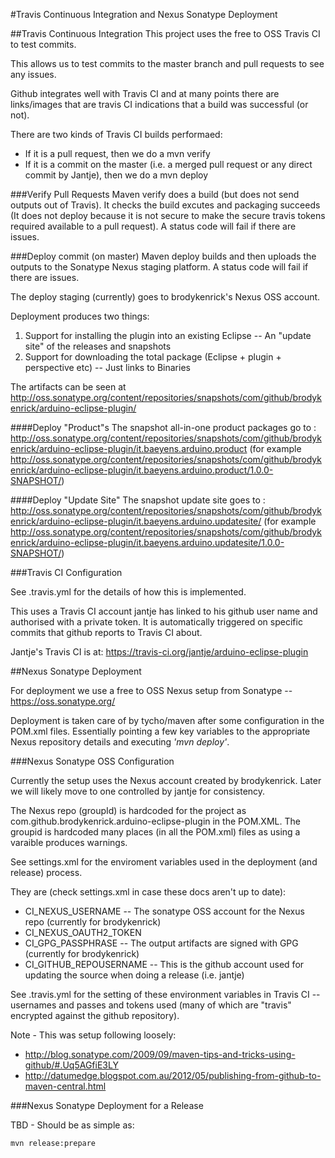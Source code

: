 #Travis Continuous Integration and Nexus Sonatype Deployment

##Travis Continuous Integration
This project uses the free to OSS Travis CI to test commits.

This allows us to test commits to the master branch and pull requests to see any issues.

Github integrates well with Travis CI and at many points there are links/images that are travis CI indications that a build was successful (or not).

There are two kinds of Travis CI builds performaed:
 * If it is a pull request, then we do a mvn verify
 * If it is a commit on the master (i.e. a merged pull request or any direct commit by Jantje), then we do a mvn deploy

###Verify Pull Requests
Maven verify does a build (but does not send outputs out of Travis). It checks the build excutes and packaging succeeds (It does not deploy because it is not secure to make the secure travis tokens required available to a pull request). A status code will fail if there are issues.

###Deploy commit (on master)
Maven deploy builds and then uploads the outputs to the Sonatype Nexus staging platform.  A status code will fail if there are issues.

The deploy staging (currently) goes to brodykenrick's Nexus OSS account.

Deployment produces two things:
1) Support for installing the plugin into an existing Eclipse -- An "update site" of the releases and snapshots
2) Support for downloading the total package (Eclipse + plugin + perspective etc) -- Just links to Binaries

The artifacts can be seen at http://oss.sonatype.org/content/repositories/snapshots/com/github/brodykenrick/arduino-eclipse-plugin/

####Deploy "Product"s
The snapshot all-in-one product packages go to : http://oss.sonatype.org/content/repositories/snapshots/com/github/brodykenrick/arduino-eclipse-plugin/it.baeyens.arduino.product (for example http://oss.sonatype.org/content/repositories/snapshots/com/github/brodykenrick/arduino-eclipse-plugin/it.baeyens.arduino.product/1.0.0-SNAPSHOT/)

####Deploy "Update Site"
The snapshot update site goes to : http://oss.sonatype.org/content/repositories/snapshots/com/github/brodykenrick/arduino-eclipse-plugin/it.baeyens.arduino.updatesite/ (for example http://oss.sonatype.org/content/repositories/snapshots/com/github/brodykenrick/arduino-eclipse-plugin/it.baeyens.arduino.updatesite/1.0.0-SNAPSHOT/)


###Travis CI Configuration

See .travis.yml for the details of how this is implemented.

This uses a Travis CI account jantje has linked to his github user name and authorised with a private token. It is automatically triggered on specific commits that github reports to Travis CI about.

Jantje's Travis CI is at: https://travis-ci.org/jantje/arduino-eclipse-plugin


##Nexus Sonatype Deployment

For deployment we use a free to OSS Nexus setup from Sonatype -- https://oss.sonatype.org/

Deployment is taken care of by tycho/maven after some configuration in the POM.xml files. Essentially pointing a few key variables to the appropriate Nexus repository details and executing _'mvn deploy'_.

###Nexus Sonatype OSS Configuration

Currently the setup uses the Nexus account created by brodykenrick. Later we will likely move to one controlled by jantje for consistency.

The Nexus repo (groupId) is hardcoded for the project as com.github.brodykenrick.arduino-eclipse-plugin in the POM.XML. The groupid is hardcoded many places (in all the POM.xml) files as using a varaible produces warnings.

See settings.xml for the enviroment variables used in the deployment (and release) process.

They are (check settings.xml in case these docs aren't up to date):
 * CI_NEXUS_USERNAME -- The sonatype OSS account for the Nexus repo (currently for brodykenrick)
 * CI_NEXUS_OAUTH2_TOKEN
 * CI_GPG_PASSPHRASE -- The output artifacts are signed with GPG (currently for brodykenrick)
 * CI_GITHUB_REPOUSERNAME -- This is the github account used for updating the source when doing a release (i.e. jantje)

See .travis.yml for the setting of these environment variables in Travis CI -- usernames and passes and tokens used (many of which are "travis" encrypted against the github repository).

Note - This was setup following loosely:
 * http://blog.sonatype.com/2009/09/maven-tips-and-tricks-using-github/#.Uq5AGfiE3LY
 * http://datumedge.blogspot.com.au/2012/05/publishing-from-github-to-maven-central.html

###Nexus Sonatype Deployment for a Release

TBD - Should be as simple as:

    mvn release:prepare
